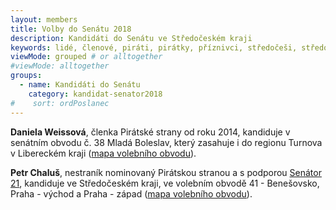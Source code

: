 ```yaml
---
layout: members
title: Volby do Senátu 2018
description: Kandidáti do Senátu ve Středočeském kraji
keywords: lidé, členové, piráti, pirátky, příznivci, středočeši, středočeský kraj, senat, volby
viewMode: grouped # or alltogether
#viewMode: alltogether
groups:
  - name: Kandidáti do Senátu
    category: kandidat-senator2018
#    sort: ordPoslanec
---
```

**Daniela Weissová**, členka Pirátské strany od roku 2014, kandiduje v senátním obvodu č. 38 Mladá Boleslav, který zasahuje i do regionu Turnova v Libereckém kraji ([mapa volebního obvodu](https://www.czso.cz/documents/11240/17978470/senat_2012_38_mlada_boleslav.jpg)).

**Petr Chaluš**, nestraník nominovaný Pirátskou stranou a s podporou [Senátor 21](https://www.senator21.cz/kandidati/petr-chalus/), kandiduje ve Středočeském kraji, ve volebním obvodě 41 - Benešovsko, Praha - východ a Praha - západ ([mapa volebního obvodu](https://www.czso.cz/documents/11240/17978470/senat_2012_41_benesov.jpg)).

